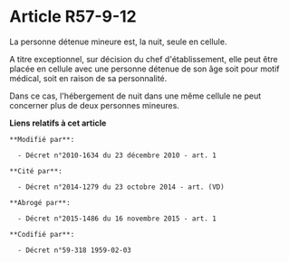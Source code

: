 # Article R57-9-12

La personne détenue mineure est, la nuit, seule en cellule. 

A titre exceptionnel, sur décision du chef d'établissement, elle peut être placée en cellule avec une personne détenue de son
âge soit pour motif médical, soit en raison de sa personnalité. 

Dans ce cas, l'hébergement de nuit dans une même cellule ne peut concerner plus de deux personnes mineures.

**Liens relatifs à cet article**

	**Modifié par**:

	  - Décret n°2010-1634 du 23 décembre 2010 - art. 1

	**Cité par**:

	  - Décret n°2014-1279 du 23 octobre 2014 - art. (VD)

	**Abrogé par**:

	  - Décret n°2015-1486 du 16 novembre 2015 - art. 1

	**Codifié par**:

	  - Décret n°59-318 1959-02-03
